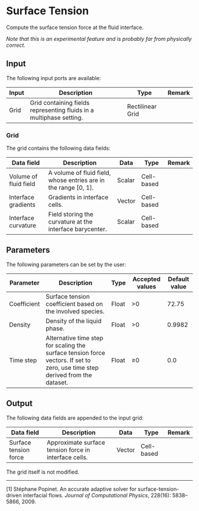 # Surface Tension

Compute the surface tension force at the fluid interface.

*Note that this is an experimental feature and is probably far from physically correct.*

## Input

The following input ports are available:

| Input | Description                                                  | Type             | Remark |
| ----- | ------------------------------------------------------------ | ---------------- | ------ |
| Grid  | Grid containing fields representing fluids in a multiphase setting. | Rectilinear Grid |        |

### Grid

The grid contains the following data fields:

| Data field            | Description                                                  | Data   | Type       | Remark |
| --------------------- | ------------------------------------------------------------ | ------ | ---------- | ------ |
| Volume of fluid field | A volume of fluid field, whose entries are in the range [0, 1]. | Scalar | Cell-based |        |
| Interface gradients   | Gradients in interface cells.                                | Vector | Cell-based |        |
| Interface curvature   | Field storing the curvature at the interface barycenter.     | Scalar | Cell-based |        |

## Parameters

The following parameters can be set by the user:

| Parameter   | Description                                                  | Type  | Accepted values | Default value |
| ----------- | ------------------------------------------------------------ | ----- | --------------- | ------------- |
| Coefficient | Surface tension coefficient based on the involved species.   | Float | \>0             | 72.75         |
| Density     | Density of the liquid phase.                                 | Float | \>0             | 0.9982        |
| Time step   | Alternative time step for scaling the surface tension force vectors. If set to zero, use time step derived from the dataset. | Float | &#8805;0        | 0.0           |

## Output

The following data fields are appended to the input grid:

| Data field            | Description                                           | Data   | Type       | Remark |
| --------------------- | ----------------------------------------------------- | ------ | ---------- | ------ |
| Surface tension force | Approximate surface tension force in interface cells. | Vector | Cell-based |        |

The grid itself is not modified.

---

[1] Stéphane Popinet. An accurate adaptive solver for surface-tension-driven interfacial flows. *Journal of Computational Physics*, 228(16): 5838–5866, 2009.